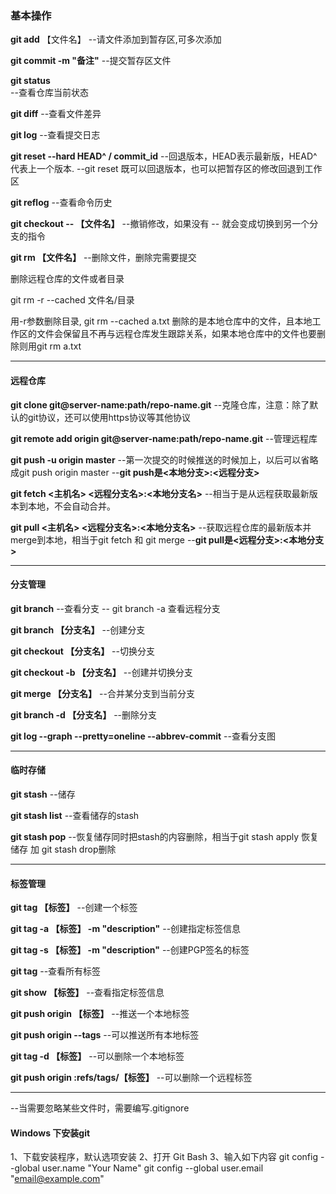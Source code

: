 ### ﻿基本操作

**git add** 【文件名】 
--请文件添加到暂存区,可多次添加

**git commit -m  "备注"** 
--提交暂存区文件

**git status** 	
--查看仓库当前状态

**git diff**
--查看文件差异

**git log**
--查看提交日志

**git reset --hard HEAD^ / commit_id**
--回退版本，HEAD表示最新版，HEAD^代表上一个版本. 
--git reset 既可以回退版本，也可以把暂存区的修改回退到工作区

**git reflog**
--查看命令历史

**git checkout --  【文件名】**
--撤销修改，如果没有 -- 就会变成切换到另一个分支的指令

**git rm 【文件名】**
--删除文件，删除完需要提交

删除远程仓库的文件或者目录

git rm -r --cached   文件名/目录

用-r参数删除目录, git rm --cached a.txt 删除的是本地仓库中的文件，且本地工作区的文件会保留且不再与远程仓库发生跟踪关系，如果本地仓库中的文件也要删除则用git rm a.txt

------

#### 远程仓库

**git clone git@server-name:path/repo-name.git**
--克隆仓库，注意：除了默认的git协议，还可以使用https协议等其他协议

**git remote add origin git@server-name:path/repo-name.git**
--管理远程库

**git push -u origin master**
--第一次提交的时候推送的时候加上，以后可以省略成git push origin master
--**git push是<本地分支>:<远程分支>**



**git fetch <主机名> <远程分支名>:<本地分支名>**
--相当于是从远程获取最新版本到本地，不会自动合并。

**git pull <主机名> <远程分支名>:<本地分支名>**
--获取远程仓库的最新版本并merge到本地，相当于git fetch 和 git merge
--**git pull是<远程分支>:<本地分支>**



------

####  分支管理

**git branch**
--查看分支
-- git branch -a 查看远程分支

**git branch 【分支名】**
--创建分支

**git checkout 【分支名】**
--切换分支

**git checkout -b 【分支名】**
--创建并切换分支

**git merge 【分支名】**
--合并某分支到当前分支

**git branch -d 【分支名】**
--删除分支

**git log --graph --pretty=oneline --abbrev-commit**
--查看分支图

------



#### 临时存储

**git stash**
--储存

**git stash list**
--查看储存的stash

**git stash pop**
--恢复储存同时把stash的内容删除，相当于git stash apply 恢复储存 加 git stash drop删除

------



#### 标签管理

**git tag  【标签】**
--创建一个标签

**git tag -a  【标签】  -m "description"**
--创建指定标签信息

**git tag -s 【标签】 -m "description"**
--创建PGP签名的标签

**git tag**
--查看所有标签

**git show 【标签】**
--查看指定标签信息

**git push origin 【标签】**
--推送一个本地标签

**git push origin --tags**
--可以推送所有本地标签

**git tag -d 【标签】**
--可以删除一个本地标签

**git push origin :refs/tags/【标签】**
--可以删除一个远程标签

------

--当需要忽略某些文件时，需要编写.gitignore



#### Windows 下安装git

1、下载安装程序，默认选项安装
2、打开 Git Bash
3、输入如下内容
git config --global user.name "Your Name"
git config --global user.email "email@example.com"